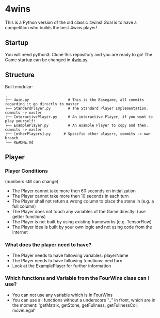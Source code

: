 # 4wins

This is a Python version of the old classic 4wins!
Goal is to have a competition who builds the best 4wins player!

## Startup
You will need python3. Clone this repository and you are ready to go! The Game startup can be changed in [4win.py](4win.py)

## Structure
Built modular:

    .
    ├── 4win.py                  # This is the Basegame, all commits regarding it go directly to master
    ├── StandardPlayer.py        # The Standard Player Implementation, commits -> master
    ├── InteractivePlayer.py     # An interactive Player, if you want to play yourself!
    ├── ExamplePlayer.py         # An example Player to copy and then, commits -> master
    ├── [otherPlayers].py      # Specific other players, commits -> own branch
    └── README.md

## Player

### Player Conditions
(numbers still can change)
- The Player cannot take more then 60 seconds on initialization
- The Player cannot take more then 10 seconds in each turn
- The Player shall not return a wrong column to place the stone in (e.g. a full column)
- The Player does not touch any variables of the Game directly! (use getter functions)
- The Player is not built by using existing frameworks (e.g. TensorFlow)
- The Player idea is built by your own logic and not using code from the internet

### What does the player need to have?
- The Player needs to have following variables: playerName
- The Player needs to have following functions: nextTurn
- Look at the ExamplePlayer for further information

### Which functions and Variable from the FourWins class can I use?
- You can not use any variable which is in FourWins
- You can use all functions without a underscore "_" in front, which are in the moment: 'getMatrix, getStone, getFullness, getFullnessCol, moveLegal'